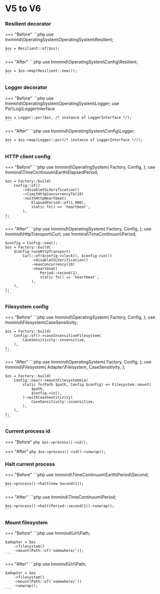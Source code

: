 # V5 to V6

### Resilient decorator

=== "Before"
    ```php
    use Innmind\OperatingSystem\OperatingSystem\Resilient;

    $os = Resilient::of($os);
    ```
=== "After"
    ```php
    use Innmind\OperatingSystem\Config\Resilient;

    $os = $os->map(Resilient::new());
    ```

### Logger decorator

=== "Before"
    ```php
    use Innmind\OperatingSystem\OperatingSystem\Logger;
    use Psr\Log\LoggerInterface

    $os = Logger::psr($os, /* instance of LoggerInterface */);
    ```
=== "After"
    ```php
    use Innmind\OperatingSystem\Config\Logger;

    $os = $os->map(Logger::psr(/* instance of LoggerInterface */));
    ```

### HTTP client config

=== "Before"
    ```php
    use Innmind\OperatingSystem\{
        Factory,
        Config,
    };
    use Innmind\TimeContinuum\Earth\ElapsedPeriod;

    $os = Factory::build(
        Config::of()
            ->disableSSLVerification()
            ->limitHttpConcurrencyTo(10)
            ->withHttpHeartbeat(
                ElapsedPeriod::of(1_000),
                static fn() => 'heartbeat',
            ),
    );
    ```

=== "After"
    ```php
    use Innmind\OperatingSystem\{
        Factory,
        Config,
    };
    use Innmind\HttpTransport\Curl;
    use Innmind\TimeContinuum\Period;

    $config = Config::new();
    $os = Factory::build(
        $config->useHttpTransport(
            Curl::of($config->clock(), $config->io())
                ->disableSSLVerification()
                ->maxConcurrency(10)
                ->heartbeat(
                    Period::second(1),
                    static fn() => 'heartbeat',
                ),
        ),
    );
    ```

### Filesystem config

=== "Before"
    ```php
    use Innmind\OperatingSystem\{
        Factory,
        Config,
    };
    use Innmind\Filesystem\CaseSensitivity;

    $os = Factory::build(
        Config::of()->caseInsensitiveFilesystem(
            CaseSensitivity::insensitive,
        ),
    );
    ```

=== "After"
    ```php
    use Innmind\OperatingSystem\{
        Factory,
        Config,
    };
    use Innmind\Filesystem\{
        Adapter\Filesystem,
        CaseSensitivity,
    };

    $os = Factory::build(
        Config::new()->mountFilesystemVia(
            static fn(Path $path, Config $config) => Filesystem::mount(
                $path,
                $config->io(),
            )->withCaseSentitivity(
                CaseSensitivity::insensitive,
            ),
        ),
    );
    ```

### Current process id

=== "Before"
    ```php
    $os->process()->id();
    ```

=== "After"
    ```php
    $os->process()->id()->unwrap();
    ```

### Halt current process

=== "Before"
    ```php
    use Innmind\TimeContinuum\Earth\Period\Second;

    $os->process()->halt(new Second(1));
    ```

=== "After"
    ```php
    use Innmind\TimeContinuum\Period;

    $os->process()->halt(Period::second(1))->unwrap();
    ```

### Mount filesystem

=== "Before"
    ```php
    use Innmind\Url\Path;

    $adapter = $os
        ->filesystem()
        ->mount(Path::of('somewhere/'));
    ```

=== "After"
    ```php
    use Innmind\Url\Path;

    $adapter = $os
        ->filesystem()
        ->mount(Path::of('somewhere/'))
        ->unwrap();
    ```

